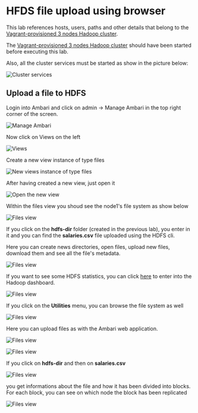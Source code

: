 # HFDS file upload using browser

This lab references hosts, users, paths and other details that belong to the [Vagrant-provisioned 3 nodes Hadoop cluster](../01-Provision_the_environment/Vagrant/README.md).

The [Vagrant-provisioned 3 nodes Hadoop cluster](../01-Provision_the_environment/Vagrant/README.md) should have been started before executing this lab.

Also, all the cluster services must be started as show in the picture below:

![Cluster services](img/3-nodes/cluster_services.png)

## Upload a file to HDFS

Login into Ambari and click on admin -> Manage Ambari in the top right corner of the screen.

![Manage Ambari](img/3-nodes/1.png)

Now click on Views on the left

![Views](img/3-nodes/2.png)

Create a new view instance of type files

![New views instance of type files](img/3-nodes/3.png)

After having created a new view, just open it

![Open the new view](img/3-nodes/4.png)

Within the files view you shoud see the node1's file system as show below

![Files view](img/3-nodes/5.png)

If you click on the **hdfs-dir** folder (created in the previous lab), you enter in it and you can find the **salaries.csv** file uploaded using the HDFS cli.

Here you can create news directories, open files, upload new files, download them and see all the file's metadata.

![Files view](img/3-nodes/6.png)

If you want to see some HDFS statistics, you can click [here](http://192.168.199.2:50070) to enter into the Hadoop dashboard.

![Files view](img/3-nodes/7.png)

If you click on the **Utilities** menu, you can browse the file system as well

![Files view](img/3-nodes/8.png)

Here you can upload files as with the Ambari web application.

![Files view](img/3-nodes/9.png)

![Files view](img/3-nodes/10.png)

If you click on **hdfs-dir** and then on **salaries.csv** 

![Files view](img/3-nodes/11.png)

you get informations about the file and how it has been divided into blocks. For each block, you can see on which node the block has been replicated 

![Files view](img/3-nodes/12.png)